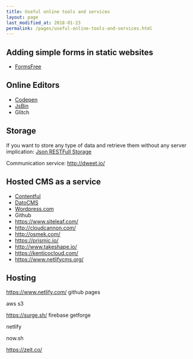 ```yaml
---
title: Useful online tools and services
layout: page
last_modified_at: 2018-01-23
permalink: /pages/useful-online-tools-and-services.html
---
```


## Adding simple forms in static websites

- [FormsFree](https://formspree.io/)

## Online Editors

- [Codepen](https://codepen.io/)
- [JsBin](http://jsbin.com/?html,js,output)
- Glitch

## Storage

If you want to store any type of data and retrieve them without any server implication: [Json RESTFull Storage](https://jsonbin.org/)

Communication service: http://dweet.io/

## Hosted CMS as a service

- [Contentful](https://www.contentful.com/)
- [DatoCMS](https://www.datocms.com/)
- [Wordpress.com](https://wordpress.com/)
- Github
- https://www.siteleaf.com/
- http://cloudcannon.com/
- http://osmek.com/
- https://prismic.io/
- http://www.takeshape.io/
- https://kenticocloud.com/
- https://www.netlifycms.org/


## Hosting

https://www.netlify.com/
github pages

aws s3

https://surge.sh/
firebase
getforge

netlify

now.sh

https://zeit.co/